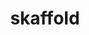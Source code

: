 ---
git: https://github.com/GoogleContainerTools/skaffold
guide: https://github.com/GoogleContainerTools/skaffold/tree/master/logo
logohandle: google_skaffold
sort: skaffold
title: skaffold
website: https://github.com/GoogleContainerTools/skaffold
---